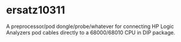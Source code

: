 # ersatz10311
A preprocessor/pod dongle/probe/whatever for connecting HP Logic Analyzers pod cables directly to a 68000/68010 CPU in DIP package.

